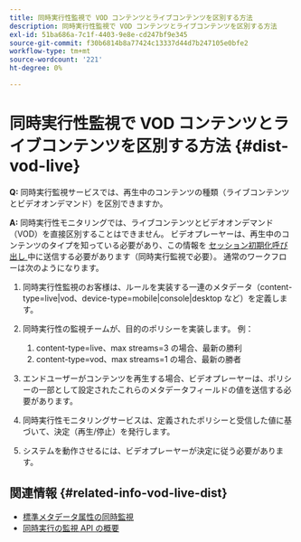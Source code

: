 ```yaml
---
title: 同時実行性監視で VOD コンテンツとライブコンテンツを区別する方法
description: 同時実行性監視で VOD コンテンツとライブコンテンツを区別する方法
exl-id: 51ba686a-7c1f-4403-9e8e-cd247bf9e345
source-git-commit: f30b6814b8a77424c13337d44d7b247105e0bfe2
workflow-type: tm+mt
source-wordcount: '221'
ht-degree: 0%

---
```


# 同時実行性監視で VOD コンテンツとライブコンテンツを区別する方法 {#dist-vod-live}

**Q:** 同時実行監視サービスでは、再生中のコンテンツの種類（ライブコンテンツとビデオオンデマンド）を区別できますか。



**A:** 同時実行性モニタリングでは、ライブコンテンツとビデオオンデマンド（VOD）を直接区別することはできません。 ビデオプレーヤーは、再生中のコンテンツのタイプを知っている必要があり、この情報を [ セッション初期化呼び出し ](/help/concurrency-monitoring/cm-api-overview.md#session-initial) 中に送信する必要があります（同時実行監視で必要）。 通常のワークフローは次のようになります。

1. 同時実行性監視のお客様は、ルールを実装する一連のメタデータ（content-type=live|vod、device-type=mobile|console|desktop など）を定義します。
1. 同時実行性の監視チームが、目的のポリシーを実装します。 例：
   1. content-type=live、max streams=3 の場合、最新の勝利
   1. content-type=vod、max streams=1 の場合、最新の勝者

1. エンドユーザーがコンテンツを再生する場合、ビデオプレーヤーは、ポリシーの一部として設定されたこれらのメタデータフィールドの値を送信する必要があります。

1. 同時実行性モニタリングサービスは、定義されたポリシーと受信した値に基づいて、決定（再生/停止）を発行します。

1. システムを動作させるには、ビデオプレーヤーが決定に従う必要があります。



## 関連情報 {#related-info-vod-live-dist}

* [標準メタデータ属性の同時監視](/help/concurrency-monitoring/standard-metadata-attributes.md)
* [同時実行の監視 API の概要](/help/concurrency-monitoring/cm-api-overview.md)

